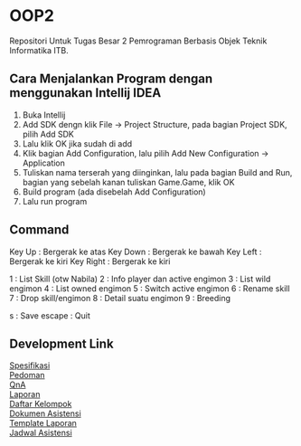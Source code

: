 # OOP2
Repositori Untuk Tugas Besar 2 Pemrograman Berbasis Objek Teknik Informatika ITB.

## Cara Menjalankan Program dengan menggunakan Intellij IDEA
1. Buka Intellij
2. Add SDK dengn klik File -> Project Structure, pada bagian Project SDK, pilih Add SDK
3. Lalu klik OK jika sudah di add
4. Klik bagian Add Configuration, lalu pilih Add New Configuration -> Application
5. Tuliskan nama terserah yang diinginkan, lalu pada bagian Build and Run, bagian yang sebelah kanan tuliskan Game.Game, klik OK
6. Build program (ada disebelah Add Configuration)
7. Lalu run program

## Command
Key Up : Bergerak ke atas
Key Down : Bergerak ke bawah
Key Left : Bergerak ke kiri
Key Right : Bergerak ke kiri

1 : List Skill (otw Nabila)
2 : Info player dan active engimon
3 : List wild engimon
4 : List owned engimon
5 : Switch active engimon
6 : Rename skill
7 : Drop skill/engimon
8 : Detail suatu engimon
9 : Breeding

s : Save
escape : Quit

## Development Link
[Spesifikasi](https://drive.google.com/file/d/1pRknrK0FlWOdSy-XedLt_cxhvH2SOPi2/view)\
[Pedoman](https://drive.google.com/file/d/1dLlFroXgWIAhjN4XPRmO-P7RPmX_QhXq/view)\
[QnA](https://docs.google.com/spreadsheets/d/1_X3uV0inoKtFYHRB3ySt_W1_WXUi_Fwtik385G3Czjc/edit#gid=1333543233)\
[Laporan](https://docs.google.com/document/d/13YKhe3lZkN_DsvrpwEE_soNaPZSY9JJo/edit)\
[Daftar Kelompok](https://docs.google.com/spreadsheets/d/1Gq3EpFmBeEQYJIlckxoPJAiNsRhAxVnF74URQoAVGN0/edit#gid=0)\
[Dokumen Asistensi](https://docs.google.com/document/d/1xWDvcZFwMecpTwHRh_cw7w4IDEbp3p7O/edit)\
[Template Laporan](https://drive.google.com/file/d/1JCl5fsyjy1ZI248_o6pvz6PfGQ1ieaqE/view)\
[Jadwal Asistensi](https://docs.google.com/spreadsheets/d/1KQcH-i_H-p7rgw7ZHFLpps11K_Pjtj6Iipez_XcL49o/edit#gid=0)